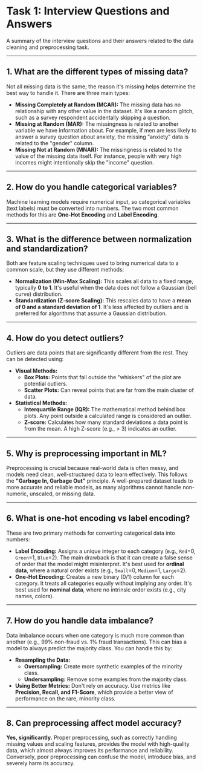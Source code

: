 # Task 1: Interview Questions and Answers

A summary of the interview questions and their answers related to the data cleaning and preprocessing task.

---

## 1. What are the different types of missing data?

Not all missing data is the same; the reason it's missing helps determine the best way to handle it. There are three main types:

* **Missing Completely at Random (MCAR):** The missing data has no relationship with any other value in the dataset. It's like a random glitch, such as a survey respondent accidentally skipping a question.
* **Missing at Random (MAR):** The missingness is related to another variable we have information about. For example, if men are less likely to answer a survey question about anxiety, the missing "anxiety" data is related to the "gender" column.
* **Missing Not at Random (MNAR):** The missingness is related to the value of the missing data itself. For instance, people with very high incomes might intentionally skip the "income" question.

---

## 2. How do you handle categorical variables?

Machine learning models require numerical input, so categorical variables (text labels) must be converted into numbers. The two most common methods for this are **One-Hot Encoding** and **Label Encoding**.

---

## 3. What is the difference between normalization and standardization?

Both are feature scaling techniques used to bring numerical data to a common scale, but they use different methods:

* **Normalization (Min-Max Scaling):** This scales all data to a fixed range, typically **0 to 1**. It's useful when the data does not follow a Gaussian (bell curve) distribution.
* **Standardization (Z-score Scaling):** This rescales data to have a **mean of 0 and a standard deviation of 1**. It's less affected by outliers and is preferred for algorithms that assume a Gaussian distribution.

---

## 4. How do you detect outliers?

Outliers are data points that are significantly different from the rest. They can be detected using:

* **Visual Methods:**
    * **Box Plots:** Points that fall outside the "whiskers" of the plot are potential outliers.
    * **Scatter Plots:** Can reveal points that are far from the main cluster of data.
* **Statistical Methods:**
    * **Interquartile Range (IQR):** The mathematical method behind box plots. Any point outside a calculated range is considered an outlier.
    * **Z-score:** Calculates how many standard deviations a data point is from the mean. A high Z-score (e.g., > 3) indicates an outlier.

---

## 5. Why is preprocessing important in ML?

Preprocessing is crucial because real-world data is often messy, and models need clean, well-structured data to learn effectively. This follows the **"Garbage In, Garbage Out"** principle. A well-prepared dataset leads to more accurate and reliable models, as many algorithms cannot handle non-numeric, unscaled, or missing data.

---

## 6. What is one-hot encoding vs label encoding?

These are two primary methods for converting categorical data into numbers:

* **Label Encoding:** Assigns a unique integer to each category (e.g., `Red`=0, `Green`=1, `Blue`=2). The main drawback is that it can create a false sense of order that the model might misinterpret. It's best used for **ordinal data**, where a natural order exists (e.g., `Small`=0, `Medium`=1, `Large`=2).
* **One-Hot Encoding:** Creates a new binary (0/1) column for each category. It treats all categories equally without implying any order. It's best used for **nominal data**, where no intrinsic order exists (e.g., city names, colors).

---

## 7. How do you handle data imbalance?

Data imbalance occurs when one category is much more common than another (e.g., 99% non-fraud vs. 1% fraud transactions). This can bias a model to always predict the majority class. You can handle this by:

* **Resampling the Data:**
    * **Oversampling:** Create more synthetic examples of the minority class.
    * **Undersampling:** Remove some examples from the majority class.
* **Using Better Metrics:** Don't rely on accuracy. Use metrics like **Precision, Recall, and F1-Score**, which provide a better view of performance on the rare, minority class.

---

## 8. Can preprocessing affect model accuracy?

**Yes, significantly.** Proper preprocessing, such as correctly handling missing values and scaling features, provides the model with high-quality data, which almost always improves its performance and reliability. Conversely, poor preprocessing can confuse the model, introduce bias, and severely harm its accuracy.
